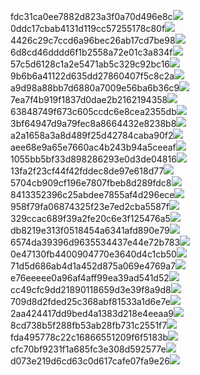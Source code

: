 fdc31ca0ee7882d823a3f0a70d496e8c<img  src="https://img.alicdn.com/bao/uploaded/i3/2639837995/TB2me9npIj_B1NjSZFHXXaDWpXa_!!2639837995.jpg_160x160.jpg">
0ddc17cbab4131d119cc57255178c80f<img  src="https://img.alicdn.com/bao/uploaded/i1/2639837995/O1CN0128vl0KHRyAexEmp_!!2639837995.jpg_160x160.jpg">
4426c29c7ccd6a96bec26ab17cd7be98<img  src="https://img.alicdn.com/bao/uploaded/i4/2639837995/O1CN0128vl03pVszyGMqJ_!!2639837995.jpg_160x160.jpg">
6d8cd46dddd6f1b2558a72e01c3a834f<img  src="https://img.alicdn.com/bao/uploaded/i2/2639837995/O1CN0128vl0Ih2dy6u3Fm_!!2639837995.jpg_160x160.jpg">
57c5d6128c1a2e5471ab5c329c92bc16<img  src="https://img.alicdn.com/bao/uploaded/i3/2639837995/O1CN0128vl0EHQKbxN3lK_!!2639837995.jpg_160x160.jpg">
9b6b6a41122d635dd27860407f5c8c2a<img  src="https://img.alicdn.com/bao/uploaded/i4/2639837995/O1CN0128vl0WN9kjPa3ZD_!!2639837995.jpg_160x160.jpg">
a9d98a88bb7d6880a7009e56ba6b36c9<img  src="https://img.alicdn.com/bao/uploaded/i2/2639837995/TB2mEA3prZnBKNjSZFGXXbt3FXa_!!2639837995.jpg_160x160.jpg">
7ea7f4b919f1837d0dae2b2162194358<img  src="https://img.alicdn.com/bao/uploaded/i2/2639837995/O1CN0128vl0QpJsAxAuM2_!!2639837995.jpg_160x160.jpg">
63848749f673c605ccdc6e8cea2355db<img  src="https://img.alicdn.com/bao/uploaded/i1/2639837995/O1CN0128vl0Y8l0ANbkeI_!!2639837995.jpg_160x160.jpg">
3bf64947d9a79fec8a8664432e8238b8<img  src="https://img.alicdn.com/bao/uploaded/i4/2639837995/O1CN0128vl0crlIuBjuDl_!!2639837995.jpg_160x160.jpg">
a2a1658a3a8d489f25d42784caba90f2<img  src="https://img.alicdn.com/bao/uploaded/i4/2639837995/O1CN0128vl0FocLMl3t6j_!!2639837995.jpg_160x160.jpg">
aee68e9a65e7660ac4b243b94a5ceeaf<img  src="https://img.alicdn.com/bao/uploaded/i3/2639837995/TB2Z4ECncj_B1NjSZFHXXaDWpXa_!!2639837995.jpg_160x160.jpg">
1055bb5bf33d898286293e0d3de04816<img  src="https://img.alicdn.com/imgextra/i2/2639837995/O1CN0128vl0eNYgnFPvr9_!!2639837995.jpg">
13fa2f23cf44f42fddec8de97e618d77<img  src="https://img.alicdn.com/imgextra/i1/2639837995/O1CN0128vl0kKEpDrdeiw_!!2639837995.jpg">
5704cb909cf196e7807fbeb8d289fdc8<img  src="https://img.alicdn.com/imgextra/i1/2639837995/O1CN0128vl0mDpmzX3qRg_!!2639837995.jpg">
8413352396c25abdee7855af4d296ece<img  src="https://img.alicdn.com/imgextra/i4/2639837995/O1CN0128vl0kq2JinNt4p_!!2639837995.jpg">
958f79fa06874325f23e7ed2cba5587f<img  src="https://img.alicdn.com/imgextra/i1/2639837995/O1CN0128vl0eNZ1ZCNXPW_!!2639837995.jpg">
329ccac689f39a2fe20c6e3f125476a5<img  src="https://img.alicdn.com/imgextra/i1/2639837995/O1CN0128vl0ijhFAI3QxC_!!2639837995.jpg">
db8219e313f0518454a6341afd890e79<img  src="https://img.alicdn.com/imgextra/i4/2639837995/O1CN0128vl0k14kBgSQfB_!!2639837995.jpg">
6574da39396d9635534437e44e72b783<img  src="https://img.alicdn.com/imgextra/i4/2639837995/O1CN0128vl0mDoNkzX1a4_!!2639837995.jpg">
0e47130fb4400904770e3640d4c1cb50<img  src="https://img.alicdn.com/imgextra/i2/2639837995/O1CN0128vl0lpHqPdfbXi_!!2639837995.jpg">
71d5d686ab4d1a452d875a069e4769a7<img  src="https://img.alicdn.com/imgextra/i2/2639837995/O1CN0128vl0lPgmhrZgTi_!!2639837995.jpg">
e76eeeee0a96af4aff99ea39ad541d52<img  src="https://img.alicdn.com/imgextra/i1/2639837995/O1CN0128vl0keFTa19rGw_!!2639837995.jpg">
cc49cfc9dd21890118659d3e39f8a9d8<img  src="https://img.alicdn.com/imgextra/i4/2639837995/O1CN0128vl0kq4SgXMKV4_!!2639837995.jpg">
709d8d2fded25c368abf81533a1d6e7e<img  src="https://img.alicdn.com/imgextra/i3/2639837995/O1CN0128vl0kYAeOH8mJm_!!2639837995.jpg">
2aa424417dd9bed4a1383d218e4eeaa9<img  src="https://img.alicdn.com/imgextra/i1/2639837995/O1CN0128vl0keDGPboIvz_!!2639837995.jpg">
8cd738b5f288fb53ab28fb731c2551f7<img  src="https://img.alicdn.com/imgextra/i2/2639837995/O1CN0128vl0lpHdwk9xkU_!!2639837995.jpg">
fda495778c22c16866551209f6f5183b<img  src="https://img.alicdn.com/imgextra/i1/2639837995/O1CN0128vl0lB1VGiG2cv_!!2639837995.jpg">
cfc70bf9231f1a685fc3e308d592577e<img  src="https://img.alicdn.com/imgextra/i4/2639837995/O1CN0128vl0jY3T1STZUp_!!2639837995.jpg">
d073e219d6cd63c0d617cafe07fa9e26<img  src="https://img.alicdn.com/imgextra/i4/2639837995/O1CN0128vl0lpFEJ6wXcz_!!2639837995.jpg">
